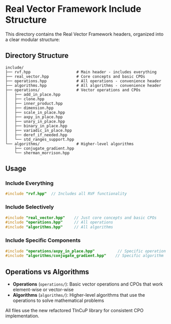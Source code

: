 # Real Vector Framework Include Structure

This directory contains the Real Vector Framework headers, organized into a clear modular structure:

## Directory Structure

```
include/
├── rvf.hpp                    # Main header - includes everything
├── real_vector.hpp            # Core concepts and basic CPOs
├── operations.hpp             # All operations - convenience header
├── algorithms.hpp             # All algorithms - convenience header
├── operations/                # Vector operations and CPOs
│   ├── add_in_place.hpp
│   ├── clone.hpp
│   ├── inner_product.hpp
│   ├── dimension.hpp
│   ├── scale_in_place.hpp
│   ├── axpy_in_place.hpp
│   ├── unary_in_place.hpp
│   ├── binary_in_place.hpp
│   ├── variadic_in_place.hpp
│   ├── deref_if_needed.hpp
│   └── std_ranges_support.hpp
└── algorithms/                # Higher-level algorithms
    ├── conjugate_gradient.hpp
    └── sherman_morrison.hpp
```

## Usage

### Include Everything
```cpp
#include "rvf.hpp"  // Includes all RVF functionality
```

### Include Selectively
```cpp
#include "real_vector.hpp"    // Just core concepts and basic CPOs
#include "operations.hpp"     // All operations
#include "algorithms.hpp"     // All algorithms
```

### Include Specific Components
```cpp
#include "operations/axpy_in_place.hpp"          // Specific operation
#include "algorithms/conjugate_gradient.hpp"    // Specific algorithm
```

## Operations vs Algorithms

- **Operations** (`operations/`): Basic vector operations and CPOs that work element-wise or vector-wise
- **Algorithms** (`algorithms/`): Higher-level algorithms that use the operations to solve mathematical problems

All files use the new refactored TInCuP library for consistent CPO implementation.